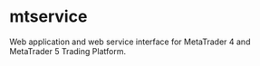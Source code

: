 # mtservice
Web application and web service interface for MetaTrader 4 and MetaTrader 5 Trading Platform.
